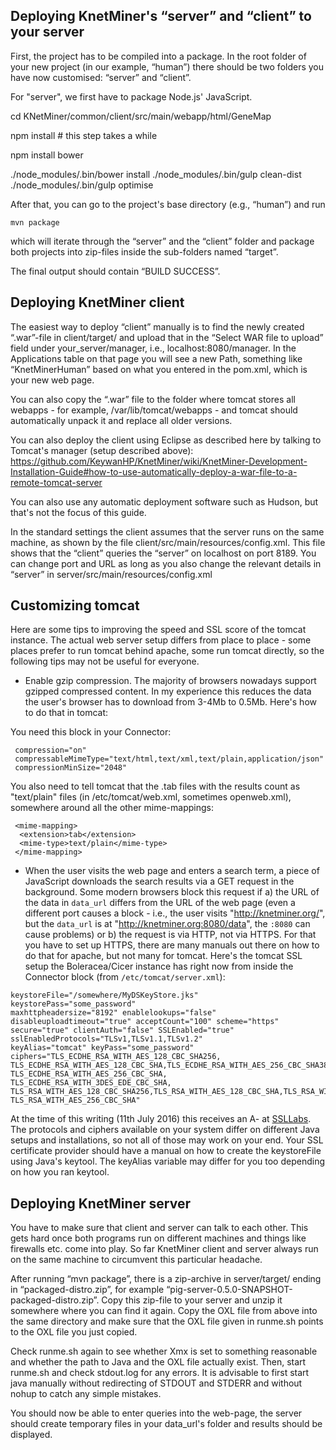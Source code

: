 Deploying KnetMiner's “server” and “client” to your server
----------------------------------------------------

First, the project has to be compiled into a package. In the root folder of your new project (in our example, “human”) there should be two folders you have now customised: “server” and “client”.

For "server", we first have to package Node.js' JavaScript.

   cd KNetMiner/common/client/src/main/webapp/html/GeneMap

   npm install # this step takes a while

   npm install bower

   ./node_modules/.bin/bower install 
   ./node_modules/.bin/gulp clean-dist
   ./node_modules/.bin/gulp optimise

After that, you can go to the project's base directory (e.g., “human”) and run 

    mvn package

which will iterate through the “server” and the “client” folder and package both projects into zip-files inside the sub-folders named “target”.

The final output should contain “BUILD SUCCESS”.

Deploying KnetMiner client
--------------------

The easiest way to deploy “client” manually is to find the newly created “.war”-file in client/target/ and upload that in the “Select WAR file to upload” field under your_server/manager, i.e., localhost:8080/manager.
In the Applications table on that page you will see a new Path, something like “KnetMinerHuman” based on what you entered in the pom.xml, which is your new web page.

You can also copy the “.war” file to the folder where tomcat stores all webapps - for example, /var/lib/tomcat/webapps - and tomcat should automatically unpack it and replace all older versions.

You can also deploy the client using Eclipse as described here by talking to Tomcat's manager (setup described above): https://github.com/KeywanHP/KnetMiner/wiki/KnetMiner-Development-Installation-Guide#how-to-use-automatically-deploy-a-war-file-to-a-remote-tomcat-server

You can also use any automatic deployment software such as Hudson, but that's not the focus of this guide.

In the standard settings the client assumes that the server runs on the same machine, as shown by the file client/src/main/resources/config.xml. This file shows that the “client” queries the “server” on localhost on port 8189. 
You can change port and URL as long as you also change the relevant details in “server” in server/src/main/resources/config.xml

Customizing tomcat
------------------

Here are some tips to improving the speed and SSL score of the tomcat instance. The actual web server setup differs from place to place - some places prefer to run tomcat behind apache, some run tomcat directly, so the following tips may not be useful for everyone.

* Enable gzip compression. The majority of browsers nowadays support gzipped compressed content. In my experience this reduces the data the user's browser has to download from 3-4Mb to 0.5Mb. Here's how to do that in tomcat:

You need this block in your Connector:

```
 compression="on" 
 compressableMimeType="text/html,text/xml,text/plain,application/json"
 compressionMinSize="2048"
```

You also need to tell tomcat that the .tab files with the results count as "text/plain" files (in /etc/tomcat/web.xml, sometimes openweb.xml), somewhere around all the other mime-mappings:

```
 <mime-mapping>
  <extension>tab</extension>
  <mime-type>text/plain</mime-type>
 </mime-mapping>
```

* When the user visits the web page and enters a search term, a piece of JavaScript downloads the search results via a GET request in the background. Some modern browsers block this request if a) the URL of the data in `data_url` differs from the URL of the web page (even a different port causes a block - i.e., the user visits "http://knetminer.org/", but the `data_url` is at "http://knetminer.org:8080/data", the `:8080` can cause problems) or b) the request is via HTTP, not via HTTPS. For that you have to set up HTTPS, there are many manuals out there on how to do that for apache, but not many for tomcat. Here's the tomcat SSL setup the Boleracea/Cicer instance has right now from inside the Connector block (from `/etc/tomcat/server.xml`):

```
keystoreFile="/somewhere/MyDSKeyStore.jks" keystorePass="some_password"
maxhttpheadersize="8192" enablelookups="false" disableuploadtimeout="true" acceptCount="100" scheme="https" secure="true" clientAuth="false" SSLEnabled="true" sslEnabledProtocols="TLSv1,TLSv1.1,TLSv1.2" 
keyAlias="tomcat" keyPass="some_password"
ciphers="TLS_ECDHE_RSA_WITH_AES_128_CBC_SHA256, TLS_ECDHE_RSA_WITH_AES_128_CBC_SHA,TLS_ECDHE_RSA_WITH_AES_256_CBC_SHA384, TLS_ECDHE_RSA_WITH_AES_256_CBC_SHA, 
TLS_ECDHE_RSA_WITH_3DES_EDE_CBC_SHA, 
TLS_RSA_WITH_AES_128_CBC_SHA256,TLS_RSA_WITH_AES_128_CBC_SHA,TLS_RSA_WITH_AES_256_CBC_SHA256, 
TLS_RSA_WITH_AES_256_CBC_SHA"
```

At the time of this writing (11th July 2016) this receives an A- at [SSLLabs](https://www.ssllabs.com/ssltest/). The protocols and ciphers available on your system differ on different Java setups and installations, so not all of those may work on your end. Your SSL certificate provider should have a manual on how to create the keystoreFile using Java's keytool. The keyAlias variable may differ for you too depending on how you ran keytool.

Deploying KnetMiner server
--------------------------------------

You have to make sure that client and server can talk to each other. This  gets hard once both programs run on different machines and things like firewalls etc. come into play. So far KnetMiner client and server always run on the same machine to circumvent this particular headache.

After running “mvn package”, there is a zip-archive in server/target/ ending in “packaged-distro.zip”, for example “pig-server-0.5.0-SNAPSHOT-packaged-distro.zip”. Copy this zip-file to your server and unzip it somewhere where you can find it again. Copy the OXL file from above into the same directory and make sure that the OXL file given in runme.sh points to the OXL file you just copied.

Check runme.sh again to see whether Xmx is set to something reasonable and whether the path to Java and the OXL file actually exist. Then, start runme.sh and check stdout.log for any errors. It is advisable to first start java manually without redirecting of STDOUT and STDERR and without nohup to catch any simple mistakes.

You should now be able to enter queries into the web-page, the server should create temporary files in your data_url's folder and results should be displayed.
